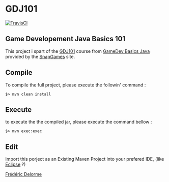 # GDJ101

[![TravisCI](https://travis-ci.org/SnapGames/GDJ101.svg?branch=develop)](https://travis-ci.org/SnapGames/GDJ101 "open the TravisCI compilation trend")

## Game Developement Java Basics 101

This project i spart of the [GDJ101](https://classroom.google.com/c/NzI2ODQ3NjU2MFpa/t/NzI2Nzg0MjgxNFpa) course from [GameDev Basics
Java](https://classroom.google.com/c/NzI2ODQ3NjU2MFpa "Open the official online course") 
provided by the [SnapGames](http://snapgames.fr) site. 

## Compile

To compile the full project, please execute the followin' command :

    $> mvn clean install


## Execute

to execute the the compiled jar, please execute the command bellow :

    $> mvn exec:exec


## Edit

Import this porject as an Existing Maven Project into your prefered IDE, 
(like [Eclipse](http://www.eclipse.org/downloads "open the eclipse official web download page") ?)


[Frédéric Delorme](mailto:contact@snapgames.fr?subject=gdj101 "send a mail to your tutor")
